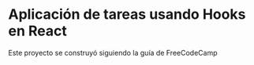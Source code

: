 # Aplicación de tareas usando Hooks en React
Este proyecto se construyó siguiendo la guía de FreeCodeCamp